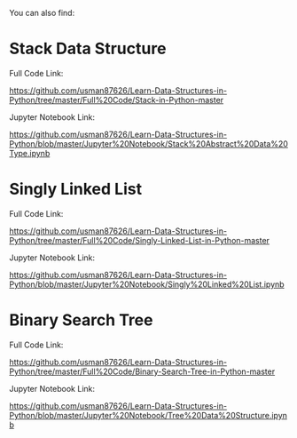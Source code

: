 You can also find:


# Stack Data Structure

Full Code Link: 

https://github.com/usman87626/Learn-Data-Structures-in-Python/tree/master/Full%20Code/Stack-in-Python-master

Jupyter Notebook Link: 

https://github.com/usman87626/Learn-Data-Structures-in-Python/blob/master/Jupyter%20Notebook/Stack%20Abstract%20Data%20Type.ipynb

# Singly Linked List

Full Code Link: 

https://github.com/usman87626/Learn-Data-Structures-in-Python/tree/master/Full%20Code/Singly-Linked-List-in-Python-master

Jupyter Notebook Link: 

https://github.com/usman87626/Learn-Data-Structures-in-Python/blob/master/Jupyter%20Notebook/Singly%20Linked%20List.ipynb

# Binary Search Tree

Full Code Link: 

https://github.com/usman87626/Learn-Data-Structures-in-Python/tree/master/Full%20Code/Binary-Search-Tree-in-Python-master

Jupyter Notebook Link: 

https://github.com/usman87626/Learn-Data-Structures-in-Python/blob/master/Jupyter%20Notebook/Tree%20Data%20Structure.ipynb
